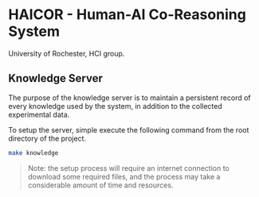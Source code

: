 # HAICOR - Human-AI Co-Reasoning System

University of Rochester, HCI group.

## Knowledge Server

The purpose of the knowledge server is to maintain a persistent record of every
knowledge used by the system, in addition to the collected experimental data.

To setup the server, simple execute the following command from the root
directory of the project.

```bash
make knowledge
```

> Note: the setup process will require an internet connection to download some
> required files, and the process may take a considerable amount of time and
> resources.

